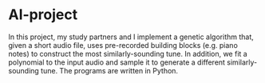 # AI-project
In this project, my study partners and I implement a genetic algorithm that, given a short audio file, uses pre-recorded building blocks (e.g. piano notes)
to construct the most similarly-sounding tune.
In addition, we fit a polynomial to the input audio and sample it to generate a different similarly-sounding tune.
The programs are written in Python.
